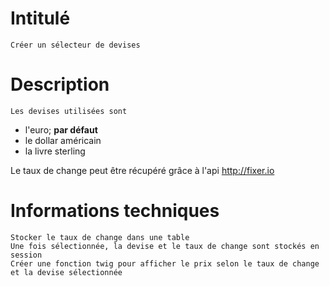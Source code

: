 # Intitulé
    Créer un sélecteur de devises

# Description
    Les devises utilisées sont

* l'euro; **par défaut**
* le dollar américain
* la livre sterling

Le taux de change peut être récupéré grâce à l'api <http://fixer.io>

# Informations techniques
    Stocker le taux de change dans une table
    Une fois sélectionnée, la devise et le taux de change sont stockés en session
    Créer une fonction twig pour afficher le prix selon le taux de change et la devise sélectionnée
